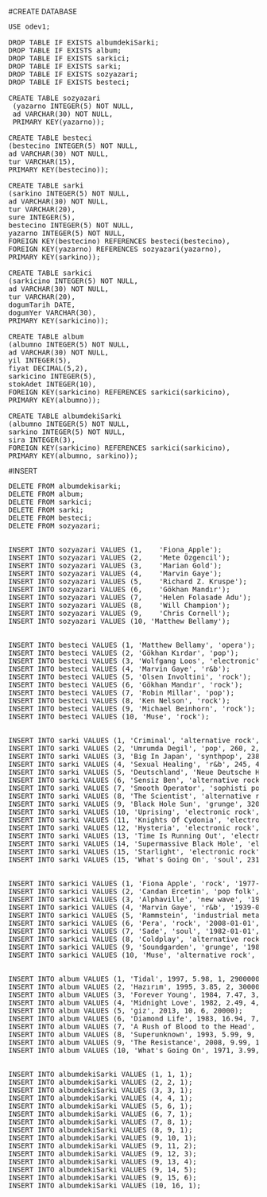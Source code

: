 #CREATE DATABASE
<pre>
USE odev1;

DROP TABLE IF EXISTS albumdekiSarki;
DROP TABLE IF EXISTS album;
DROP TABLE IF EXISTS sarkici;
DROP TABLE IF EXISTS sarki;
DROP TABLE IF EXISTS sozyazari;
DROP TABLE IF EXISTS besteci;

CREATE TABLE sozyazari
 (yazarno INTEGER(5) NOT NULL,
 ad VARCHAR(30) NOT NULL,
 PRIMARY KEY(yazarno));
 
CREATE TABLE besteci
(bestecino INTEGER(5) NOT NULL,
ad VARCHAR(30) NOT NULL,
tur VARCHAR(15),
PRIMARY KEY(bestecino));
 
CREATE TABLE sarki
(sarkino INTEGER(5) NOT NULL,
ad VARCHAR(30) NOT NULL,
tur VARCHAR(20),
sure INTEGER(5),
bestecino INTEGER(5) NOT NULL,
yazarno INTEGER(5) NOT NULL,
FOREIGN KEY(bestecino) REFERENCES besteci(bestecino),
FOREIGN KEY(yazarno) REFERENCES sozyazari(yazarno),
PRIMARY KEY(sarkino));
 
CREATE TABLE sarkici
(sarkicino INTEGER(5) NOT NULL,
ad VARCHAR(30) NOT NULL,
tur VARCHAR(20),
dogumTarih DATE,
dogumYer VARCHAR(30),
PRIMARY KEY(sarkicino));

CREATE TABLE album
(albumno INTEGER(5) NOT NULL,
ad VARCHAR(30) NOT NULL,
yil INTEGER(5),
fiyat DECIMAL(5,2),
sarkicino INTEGER(5),
stokAdet INTEGER(10),
FOREIGN KEY(sarkicino) REFERENCES sarkici(sarkicino),
PRIMARY KEY(albumno));

CREATE TABLE albumdekiSarki
(albumno INTEGER(5) NOT NULL,
sarkino INTEGER(5) NOT NULL,
sira INTEGER(3),
FOREIGN KEY(sarkicino) REFERENCES sarkici(sarkicino),
PRIMARY KEY(albumno, sarkino)); </pre>


#INSERT
<pre>
DELETE FROM albumdekisarki;
DELETE FROM album;
DELETE FROM sarkici;
DELETE FROM sarki;
DELETE FROM besteci;
DELETE FROM sozyazari;


INSERT INTO sozyazari VALUES (1,	'Fiona Apple');
INSERT INTO sozyazari VALUES (2,	'Mete Özgencil');
INSERT INTO sozyazari VALUES (3,	'Marian Gold');
INSERT INTO sozyazari VALUES (4,	'Marvin Gaye');
INSERT INTO sozyazari VALUES (5,	'Richard Z. Kruspe');
INSERT INTO sozyazari VALUES (6,	'Gökhan Mandır');
INSERT INTO sozyazari VALUES (7,	'Helen Folasade Adu');
INSERT INTO sozyazari VALUES (8,	'Will Champion');
INSERT INTO sozyazari VALUES (9,	'Chris Cornell');
INSERT INTO sozyazari VALUES (10, 'Matthew Bellamy');


INSERT INTO besteci VALUES (1, 'Matthew Bellamy', 'opera');
INSERT INTO besteci VALUES (2, 'Gökhan Kırdar', 'pop');
INSERT INTO besteci VALUES (3, 'Wolfgang Loos', 'electronic');
INSERT INTO besteci VALUES (4, 'Marvin Gaye', 'r&b');
INSERT INTO besteci VALUES (5, 'Olsen Involtini', 'rock');
INSERT INTO besteci VALUES (6, 'Gökhan Mandır', 'rock');
INSERT INTO besteci VALUES (7, 'Robin Millar', 'pop');
INSERT INTO besteci VALUES (8, 'Ken Nelson', 'rock');
INSERT INTO besteci VALUES (9, 'Michael Beinhorn', 'rock');
INSERT INTO besteci VALUES (10, 'Muse', 'rock');


INSERT INTO sarki VALUES (1, 'Criminal', 'alternative rock', 263, 1, 1);
INSERT INTO sarki VALUES (2, 'Umrumda Degil', 'pop', 260, 2, 2);
INSERT INTO sarki VALUES (3, 'Big In Japan', 'synthpop', 238, 3, 3);
INSERT INTO sarki VALUES (4, 'Sexual Healing', 'r&b', 245, 4, 4);
INSERT INTO sarki VALUES (5, 'Deutschland', 'Neue Deutsche Härte', 562, 5, 5);
INSERT INTO sarki VALUES (6, 'Sensiz Ben', 'alternative rock', 271, 6, 6);
INSERT INTO sarki VALUES (7, 'Smooth Operator', 'sophisti pop', 257, 7, 7);
INSERT INTO sarki VALUES (8, 'The Scientist', 'alternative rock', 245, 8, 8);
INSERT INTO sarki VALUES (9, 'Black Hole Sun', 'grunge', 320, 9, 9);
INSERT INTO sarki VALUES (10, 'Uprising', 'electronic rock', 251, 10, 10);
INSERT INTO sarki VALUES (11, 'Knights Of Cydonia', 'electronic rock', 305, 10, 10);
INSERT INTO sarki VALUES (12, 'Hysteria', 'electronic rock', 226, 10, 10);
INSERT INTO sarki VALUES (13, 'Time Is Running Out', 'electronic rock', 241, 10, 10);
INSERT INTO sarki VALUES (14, 'Supermassive Black Hole', 'electronic rock', 210, 10, 10);
INSERT INTO sarki VALUES (15, 'Starlight', 'electronic rock', 245, 10, 10);
INSERT INTO sarki VALUES (15, 'What's Going On', 'soul', 231, 4, 4);


INSERT INTO sarkici VALUES (1, 'Fiona Apple', 'rock', '1977-09-13', 'new york city');
INSERT INTO sarkici VALUES (2, 'Candan Ercetin', 'pop folk', '1963-02-10', 'luleburgaz');
INSERT INTO sarkici VALUES (3, 'Alphaville', 'new wave', '1982-01-01', 'germany');
INSERT INTO sarkici VALUES (4, 'Marvin Gaye', 'r&b', '1939-05-02', 'washington');
INSERT INTO sarkici VALUES (5, 'Rammstein', 'industrial metal', '1994-01-01', 'berlin');
INSERT INTO sarkici VALUES (6, 'Pera', 'rock', '2008-01-01', 'turkey');
INSERT INTO sarkici VALUES (7, 'Sade', 'soul', '1982-01-01', 'london');
INSERT INTO sarkici VALUES (8, 'Coldplay', 'alternative rock', '1996-01-01', 'london');
INSERT INTO sarkici VALUES (9, 'Soundgarden', 'grunge', '1984-01-01', 'seattle');
INSERT INTO sarkici VALUES (10, 'Muse', 'alternative rock', '1994-01-01', 'devon');


INSERT INTO album VALUES (1, 'Tidal', 1997, 5.98, 1, 2900000);
INSERT INTO album VALUES (2, 'Hazırım', 1995, 3.85, 2, 30000);
INSERT INTO album VALUES (3, 'Forever Young', 1984, 7.47, 3, 500000);
INSERT INTO album VALUES (4, 'Midnight Love', 1982, 2.49, 4, 3900000);
INSERT INTO album VALUES (5, 'giz', 2013, 10, 6, 20000);
INSERT INTO album VALUES (6, 'Diamond Life', 1983, 16.94, 7, 10000000);
INSERT INTO album VALUES (7, 'A Rush of Blood to the Head', 2001, 8.31, 8, 15000000);
INSERT INTO album VALUES (8, 'Superunknown', 1993, 5.99, 9, 9000000);
INSERT INTO album VALUES (9, 'The Resistance', 2008, 9.99, 10, 45000000);
INSERT INTO album VALUES (10, 'What's Going On', 1971, 3.99, 4, 9900000);


INSERT INTO albumdekiSarki VALUES (1, 1, 1);
INSERT INTO albumdekiSarki VALUES (2, 2, 1);
INSERT INTO albumdekiSarki VALUES (3, 3, 1);
INSERT INTO albumdekiSarki VALUES (4, 4, 1);
INSERT INTO albumdekiSarki VALUES (5, 6, 1);
INSERT INTO albumdekiSarki VALUES (6, 7, 1);
INSERT INTO albumdekiSarki VALUES (7, 8, 1);
INSERT INTO albumdekiSarki VALUES (8, 9, 1);
INSERT INTO albumdekiSarki VALUES (9, 10, 1);
INSERT INTO albumdekiSarki VALUES (9, 11, 2);
INSERT INTO albumdekiSarki VALUES (9, 12, 3);
INSERT INTO albumdekiSarki VALUES (9, 13, 4);
INSERT INTO albumdekiSarki VALUES (9, 14, 5);
INSERT INTO albumdekiSarki VALUES (9, 15, 6);
INSERT INTO albumdekiSarki VALUES (10, 16, 1);
</pre>
